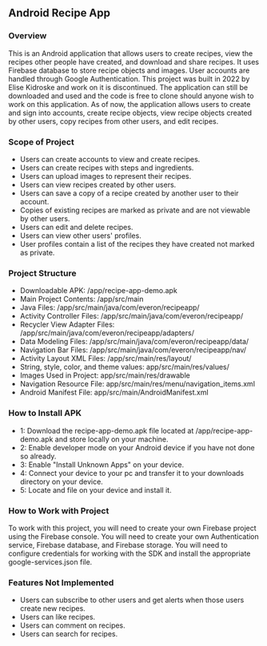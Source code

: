 ## Android Recipe App

### Overview
This is an Android application that allows users to create recipes, view the recipes other people have created, and download and share recipes. It uses Firebase database to store recipe objects and images. User accounts are handled through Google Authentication. This project was built in 2022 by Elise Kidroske and work on it is discontinued. 
The application can still be downloaded and used and the code is free to clone should anyone wish to work on this application. As of now, the application allows users to create and sign into accounts, create recipe objects, view recipe objects created by other users, copy recipes from other users, and edit recipes.

### Scope of Project
- Users can create accounts to view and create recipes.
- Users can create recipes with steps and ingredients.
- Users can upload images to represent their recipes.
- Users can view recipes created by other users.
- Users can save a copy of a recipe created by another user to their account.
- Copies of existing recipes are marked as private and are not viewable by other users.
- Users can edit and delete recipes.
- Users can view other users' profiles.
- User profiles contain a list of the recipes they have created not marked as private.

### Project Structure
- Downloadable APK: /app/recipe-app-demo.apk
- Main Project Contents: /app/src/main
- Java Files: /app/src/main/java/com/everon/recipeapp/
- Activity Controller Files: /app/src/main/java/com/everon/recipeapp/
- Recycler View Adapter Files: /app/src/main/java/com/everon/recipeapp/adapters/
- Data Modeling Files: /app/src/main/java/com/everon/recipeapp/data/
- Navigation Bar Files: /app/src/main/java/com/everon/recipeapp/nav/
- Activity Layout XML Files: /app/src/main/res/layout/
- String, style, color, and theme values: app/src/main/res/values/
- Images Used in Project: app/src/main/res/drawable
- Navigation Resource File: app/src/main/res/menu/navigation_items.xml
- Android Manifest File: app/src/main/AndroidManifest.xml

### How to Install APK
- 1: Download the recipe-app-demo.apk file located at /app/recipe-app-demo.apk and store locally on your machine.
- 2: Enable developer mode on your Android device if you have not done so already.
- 3: Enable "Install Unknown Apps" on your device.
- 4: Connect your device to your pc and transfer it to your downloads directory on your device.
- 5: Locate and file on your device and install it.

### How to Work with Project
To work with this project, you will need to create your own Firebase project using the Firebase console. You will need to create your own Authentication service, Firebase database, and Firebase storage. 
You will need to configure credentials for working with the SDK and install the appropriate google-services.json file. 

### Features Not Implemented
- Users can subscribe to other users and get alerts when those users create new recipes.
- Users can like recipes.
- Users can comment on recipes.
- Users can search for recipes.
